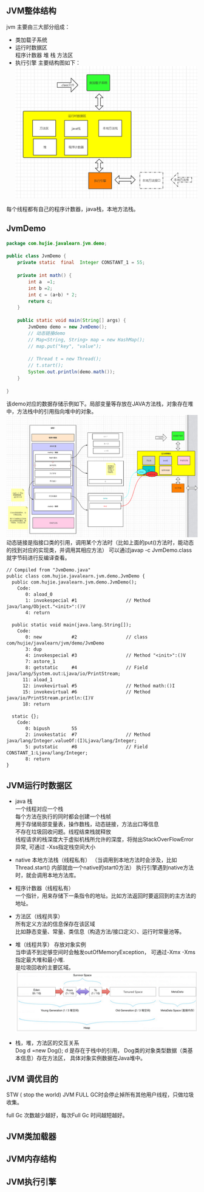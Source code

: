 ## JVM整体结构
jvm 主要由三大部分组成：
- 类加载子系统
- 运行时数据区  
  程序计数器  堆  栈  方法区
- 执行引擎
主要结构图如下：
![jvm](../../../../../resources/images/jvm/jvm_structure.png) 



每个线程都有自己的程序计数器，java栈，本地方法栈。
## JvmDemo
```java
package com.hujie.javalearn.jvm.demo;

public class JvmDemo {
    private static  final  Integer CONSTANT_1 = 55;

    private int math() {
        int a  =1;
        int b =2;
        int c = (a+b) * 2;
        return c;
    }

    public static void main(String[] args) {
        JvmDemo demo = new JvmDemo();
        // 动态链接demo
        // Map<String, String> map = new HashMap();
        // map.put("key", "value");
  
        // Thread t = new Thread();
        // t.start();
        System.out.println(demo.math());
    }

}

```
该demo对应的数据存储示例如下。局部变量等存放在JAVA方法栈，对象存在堆中，方法栈中的引用指向堆中的对象。
![jvm](../../../../../resources/images/jvm/jvm_demo1.png) 
动态链接是指接口类的引用，调用某个方法时（比如上面的put()方法时，能动态的找到对应的实现类，并调用其相应方法）
可以通过javap -c JvmDemo.class 就字节码进行反编译查看。
```class
// Compiled from "JvmDemo.java"
public class com.hujie.javalearn.jvm.demo.JvmDemo {
  public com.hujie.javalearn.jvm.demo.JvmDemo();
    Code:
       0: aload_0
       1: invokespecial #1                  // Method java/lang/Object."<init>":()V
       4: return

  public static void main(java.lang.String[]);
    Code:
       0: new           #2                  // class com/hujie/javalearn/jvm/demo/JvmDemo
       3: dup
       4: invokespecial #3                  // Method "<init>":()V
       7: astore_1
       8: getstatic     #4                  // Field java/lang/System.out:Ljava/io/PrintStream;
      11: aload_1
      12: invokevirtual #5                  // Method math:()I
      15: invokevirtual #6                  // Method java/io/PrintStream.println:(I)V
      18: return

  static {};
    Code:
       0: bipush        55
       2: invokestatic  #7                  // Method java/lang/Integer.valueOf:(I)Ljava/lang/Integer;
       5: putstatic     #8                  // Field CONSTANT_1:Ljava/lang/Integer;
       8: return
}
```


## JVM运行时数据区
- java 栈  
   一个线程对应一个栈  
   每个方法在执行的同时都会创建一个栈帧  
   用于存储局部变量表，操作数栈，动态链接，方法出口等信息  
   不存在垃圾回收问题。线程结束栈就释放  
   线程请求的栈深度大于虚拟机栈所允许的深度，将抛出StackOverFlowError异常, 可通过 -Xss指定栈空间大小

- native 本地方法栈（线程私有） 
  （当调用到本地方法时会涉及，比如Thread.start()  内部就由一个native的start0方法） 
  执行引擎遇到native方法时，就会调用本地方法库。

- 程序计数器（线程私有）  
 一个指针，用来存储下一条指令的地址。比如方法返回时要返回到的主方法的地址。
 
- 方法区（线程共享）  
   所有定义方法的信息保存在该区域  
   比如静态变量、常量、类信息（构造方法/接口定义）、运行时常量池等。

- 堆（线程共享）
 存放对象实例  
 当申请不到足够空间时会触发outOfMemoryException， 可通过-Xmx -Xms指定最大堆和最小堆.  
 是垃圾回收的主要区域。
  ![jvm](../../../../../resources/images/jvm/heap_structure.png) 

  
- 栈，堆，方法区的交互关系  
  Dog d =new Dog();
  d 是存在于栈中的引用， Dog类的对象类型数据（类基本信息）存在方法区， 具体对象实例数据在Java堆中。

## JVM 调优目的  
  STW ( stop the world)  JVM FULL GC时会停止掉所有其他用户线程，只做垃圾收集。
  
  full Gc 次数越少越好，每次Full Gc 时间越短越好。


## JVM类加载器


## JVM内存结构


## JVM执行引擎

